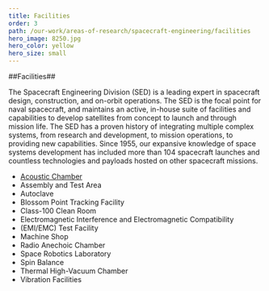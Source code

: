 ```yaml
---
title: Facilities
order: 3
path: /our-work/areas-of-research/spacecraft-engineering/facilities
hero_image: 8250.jpg
hero_color: yellow
hero_size: small
---
```

##Facilities##

The Spacecraft Engineering Division (SED) is a leading expert in spacecraft design, construction, and on-orbit operations. The SED is the focal point for naval spacecraft, and maintains an active, in-house suite of facilities and capabilities to develop satellites from concept to launch and through mission life. The SED has a proven history of integrating multiple complex systems, from research and development, to mission operations, to providing new capabilities. Since 1955, our expansive knowledge of space systems development has included more than 104 spacecraft launches and countless technologies and payloads hosted on other spacecraft missions.

- [Acoustic Chamber](/our-work/areas-of-research/spacecraft-engineering/facilities/acoustic-chamber/)
- Assembly and Test Area
- Autoclave
- Blossom Point Tracking Facility
- Class-100 Clean Room
- Electromagnetic Interference and Electromagnetic Compatibility
- (EMI/EMC) Test Facility
- Machine Shop
- Radio Anechoic Chamber
- Space Robotics Laboratory
- Spin Balance
- Thermal High-Vacuum Chamber
- Vibration Facilities
